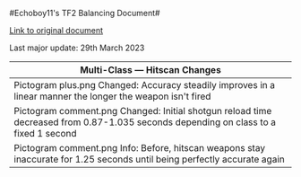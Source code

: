 #Echoboy11's TF2 Balancing Document#

[Link to original document](https://docs.google.com/document/d/186OAOOb0G6yfN5JRpFiDb79U2BcS0q_mvfUlQijbLtc/edit#heading=h.iqtvhsc42oed)

Last major update: 29th March 2023

|Multi-Class — Hitscan Changes|
| --- |
|Pictogram plus.png Changed: Accuracy steadily improves in a linear manner the longer the weapon isn't fired|
|Pictogram comment.png Changed: Initial shotgun reload time decreased from 0.87-1.035 seconds depending on class to a fixed 1 second|
|Pictogram comment.png Info: Before, hitscan weapons stay inaccurate for 1.25 seconds until being perfectly accurate again||

